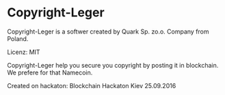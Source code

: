 # Copyright-Leger

Copyright-Leger is a softwer created by Quark Sp. zo.o. Company from Poland.

Licenz: MIT

Copyright-Leger help you secure you copyright by posting it in blockchain.
We prefere for that Namecoin.

Created on hackaton: Blockchain Hackaton Kiev 25.09.2016

